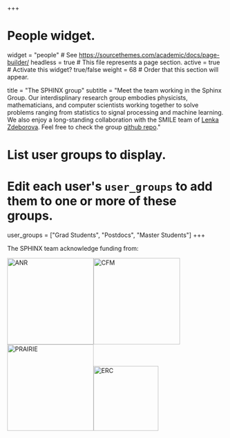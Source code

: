 +++
# People widget.
widget = "people"  # See https://sourcethemes.com/academic/docs/page-builder/
headless = true  # This file represents a page section.
active = true  # Activate this widget? true/false
weight = 68  # Order that this section will appear.

title = "The SPHINX group"
subtitle = "Meet the team working in the Sphinx Group. Our interdisplinary research group embodies physicists, mathematicians, and computer scientists working together to solve problems ranging from statistics to signal processing and machine learning. We also enjoy a long-standing collaboration with the SMILE team of [Lenka Zdeborova](http://artax.karlin.mff.cuni.cz/~zdebl9am/). Feel free to check the group [github repo](https://github.com/sphinxteam)."

# List user groups to display.
#   Edit each user's `user_groups` to add them to one or more of these groups.
user_groups = ["Grad Students",
               "Postdocs",
	       "Master Students"]
+++

The SPHINX team acknowledge funding from:

<img src="https://upload.wikimedia.org/wikipedia/fr/thumb/7/79/Agence_Nationale_de_la_Recherche.svg/1599px-Agence_Nationale_de_la_Recherche.svg.png" alt="ANR" width="200"/><img src="http://www.fondation-cfm.fr/contents/themes/CFM/img/export/logo_CFM.png" alt="CFM" width="200"/><img src="https://europe.naverlabs.com/wp-content/uploads/2018/03/PAISS_2_mainstory1.jpg" alt="PRAIRIE" width="200"/><img src="https://erc.europa.eu/sites/default/files/LOGO_ERC.jpg" alt="ERC" width="150"/>
